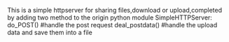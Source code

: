 This is a simple httpserver for sharing files,download or upload,completed by adding two method to the origin python module SimpleHTTPServer:
	do_POST()   #handle the post request
	deal_postdata()   #handle the upload data and save them into a file

	
